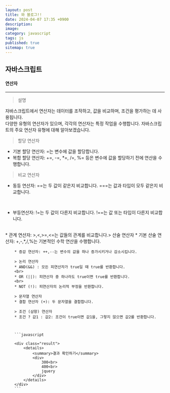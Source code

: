 ```yaml
---
layout: post
title: 와 블로그!!
date: 2024-04-07 17:35 +0900
description: 
image: 
category: javascript
tags: js
published: true
sitemap: true
---
```


## 자바스크립트



#### 연산자

<hr />

> 설명

자바스크립트에서 연산자는 데이터를 조작하고, 값을 비교하며, 조건을 평가하는 데 사용됩니다.<br>
다양한 유형의 연산자가 있으며, 각각의 연산자는 특정 작업을 수행합니다.
자바스크립트의 주요 연산자 유형에 대해 알아보겠습니다.


> 할당 연산자
* 기본 할당 연산자: =는 변수에 값을 할당합니다.
* 복합 할당 연산자: +=, -=, *=, /=, %= 등은 변수에 값을 할당하기 전에 연산을 수행합니다.


> 비교 연산자
* 동등 연산자: ==는 두 값이 같은지 비교합니다.
===는 값과 타입이 모두 같은지 비교합니다.
<br>

* 부등연산자: !=는 두 값이 다른지 비교합니다.
!==는 값 또는 타입이 다른지 비교합니다.
<br>
* 관계 연산자: >,<,>=,<=는 값들의 관계를 비교합니다.> 산술 연산자
        * 기본 산술 연산자: +,-,*,/,%는 기본적인 수학 연산을 수행합니다.

        * 증감 연산자: ++,--는 변수의 값을 하나 증가시키거나 감소시킵니다.

        > 논리 연산자
        * AND(&&) : 모든 피연산자가 true일 때 true를 반환합니다.
        <br>
        * OR (||): 피연산자 중 하나라도 true이면 true를 반환합니다.
        <br>
        * NOT (!): 피연산자의 논리적 부정을 반환합니다.

        > 문자열 연산자
        * 결합 연산자 (+): 두 문자열을 결합합니다.

        > 조건 (삼항) 연산자
        * 조건 ? 값1 : 값2: 조건이 true이면 값1을, 그렇지 않으면 값2를 반환합니다.



        ```javascript

        <div class="result">
            <details>
                <summary>결과 확인하기</summary>
                <div>
                    300<br>
                    400<br>
                    jquery
                </div>
            </details>
        </div>
        ```
